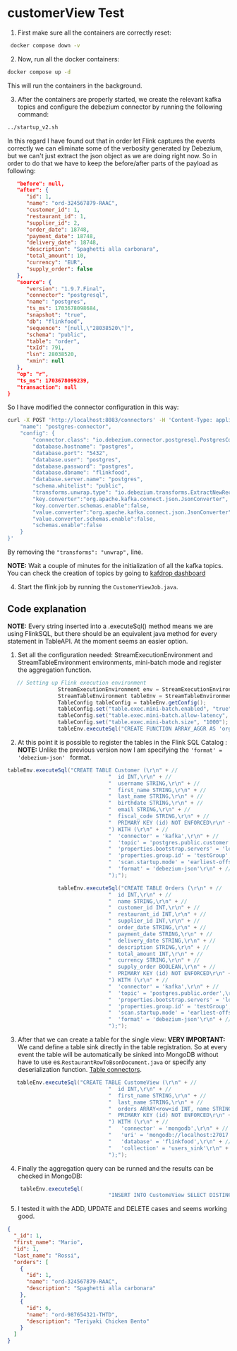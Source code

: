 # customerView Test

1. First make sure all the containers are correctly reset:

```bash
 docker compose down -v
```

2. Now, run all the docker containers:

```bash
docker compose up -d
```

This will run the containers in the background.

3. After the containers are properly started, we create the relevant kafka topics and configure the debezium connector by running the following command:

```bash
../startup_v2.sh
```

In this regard I have found out that in order let Flink captures the events correctly we can eliminate some of the verbosity generated by Debezium, but we can't just extract the json object as we are doing right now. So in order to do that we have to keep the before/after parts of the payload as following:

```json
   "before": null,
   "after": {
      "id": 1,
      "name": "ord-324567879-RAAC",
      "customer_id": 1,
      "restaurant_id": 1,
      "supplier_id": 2,
      "order_date": 18748,
      "payment_date": 18748,
      "delivery_date": 18748,
      "description": "Spaghetti alla carbonara",
      "total_amount": 10,
      "currency": "EUR",
      "supply_order": false
   },
   "source": {
      "version": "1.9.7.Final",
      "connector": "postgresql",
      "name": "postgres",
      "ts_ms": 1703678098684,
      "snapshot": "true",
      "db": "flinkfood",
      "sequence": "[null,\"28038520\"]",
      "schema": "public",
      "table": "order",
      "txId": 791,
      "lsn": 28038520,
      "xmin": null
   },
   "op": "r",
   "ts_ms": 1703678099239,
   "transaction": null
}
```

So I have modified the connector configuration in this way:

```bash
curl -X POST 'http://localhost:8083/connectors' -H 'Content-Type: application/json' -d '{
    "name": "postgres-connector",
    "config": {
        "connector.class": "io.debezium.connector.postgresql.PostgresConnector",
        "database.hostname": "postgres",
        "database.port": "5432",
        "database.user": "postgres",
        "database.password": "postgres",
        "database.dbname": "flinkfood",
        "database.server.name": "postgres",
        "schema.whitelist": "public",
        "transforms.unwrap.type": "io.debezium.transforms.ExtractNewRecordState",
        "key.converter":"org.apache.kafka.connect.json.JsonConverter",
        "key.converter.schemas.enable":false,
        "value.converter":"org.apache.kafka.connect.json.JsonConverter",
        "value.converter.schemas.enable":false,
        "schemas.enable":false
    }
}'

```

By removing the `"transforms": "unwrap",` line.

**NOTE:** Wait a couple of minutes for the initialization of all the kafka topics.
You can check the creation of topics by going to [kafdrop dashboard](http://localhost:9000)

4. Start the flink job by running the `CustomerViewJob.java`.

## Code explanation

**NOTE:** Every string inserted into a .executeSql() method means we are using FlinkSQL, but there should be an equivalent java method for every statement in TableAPI. At the moment seems an easier option.

1. Set all the configuration needed: StreamExecutionEnvironment and StreamTableEnvironment environments, mini-batch mode and register the aggregation function.

```java
   // Setting up Flink execution environment
                StreamExecutionEnvironment env = StreamExecutionEnvironment.getExecutionEnvironment();
                StreamTableEnvironment tableEnv = StreamTableEnvironment.create(env);
                TableConfig tableConfig = tableEnv.getConfig();
                tableConfig.set("table.exec.mini-batch.enabled", "true");
                tableConfig.set("table.exec.mini-batch.allow-latency", "500 ms");
                tableConfig.set("table.exec.mini-batch.size", "1000");
                tableEnv.executeSql("CREATE FUNCTION ARRAY_AGGR AS 'org.flinkfood.flinkjobs.ArrayAggr';");
```

2. At this point it is possible to register the tables in the Flink SQL Catalog :
   **NOTE:** Unlike the previous version now I am specifying the `'format' = 'debezium-json' ` format.

```java
tableEnv.executeSql("CREATE TABLE Customer (\r\n" + //
                                "  id INT,\r\n" + //
                                "  username STRING,\r\n" + //
                                "  first_name STRING,\r\n" + //
                                "  last_name STRING,\r\n" + //
                                "  birthdate STRING,\r\n" + //
                                "  email STRING,\r\n" + //
                                "  fiscal_code STRING,\r\n" + //
                                "  PRIMARY KEY (id) NOT ENFORCED\r\n" + //
                                ") WITH (\r\n" + //
                                "  'connector' = 'kafka',\r\n" + //
                                "  'topic' = 'postgres.public.customer',\r\n" + //
                                "  'properties.bootstrap.servers' = 'localhost:9092',\r\n" + //
                                "  'properties.group.id' = 'testGroup', \r\n" + //
                                "  'scan.startup.mode' = 'earliest-offset',\r\n" + //
                                "  'format' = 'debezium-json'\r\n" + //
                                ");");

                tableEnv.executeSql("CREATE TABLE Orders (\r\n" + //
                                "  id INT,\r\n" + //
                                "  name STRING,\r\n" + //
                                "  customer_id INT,\r\n" + //
                                "  restaurant_id INT,\r\n" + //
                                "  supplier_id INT,\r\n" + //
                                "  order_date STRING,\r\n" + //
                                "  payment_date STRING,\r\n" + //
                                "  delivery_date STRING,\r\n" + //
                                "  description STRING,\r\n" + //
                                "  total_amount INT,\r\n" + //
                                "  currency STRING,\r\n" + //
                                "  supply_order BOOLEAN,\r\n" + //
                                "  PRIMARY KEY (id) NOT ENFORCED\r\n" + //
                                ") WITH (\r\n" + //
                                "  'connector' = 'kafka',\r\n" + //
                                "  'topic' = 'postgres.public.order',\r\n" + //
                                "  'properties.bootstrap.servers' = 'localhost:9092',\r\n" + //
                                "  'properties.group.id' = 'testGroup', \r\n" + //
                                "  'scan.startup.mode' = 'earliest-offset',\r\n" + //
                                "  'format' = 'debezium-json'\r\n" + //
                                ");");

```

3. After that we can create a table for the single view:
   **VERY IMPORTANT:** We cand define a table sink directly in the table registration. So at every event the table will be automatically be sinked into MongoDB without have to use es.`RestaurantRowToBsonDocument.java` or specify any deserialization function. [Table connectors](https://nightlies.apache.org/flink/flink-docs-release-1.18/docs/connectors/table/overview/`).

```java
   tableEnv.executeSql("CREATE TABLE CustomeView (\r\n" + //
                                "  id INT,\r\n" + //
                                "  first_name STRING,\r\n" + //
                                "  last_name STRING,\r\n" + //
                                "  orders ARRAY<row<id INT, name STRING, description STRING>>,\r\n" + //
                                "  PRIMARY KEY (id) NOT ENFORCED\r\n" + //
                                ") WITH (\r\n" + //
                                "   'connector' = 'mongodb',\r\n" + //
                                "   'uri' = 'mongodb://localhost:27017',\r\n" + //
                                "   'database' = 'flinkfood',\r\n" + //
                                "   'collection' = 'users_sink'\r\n" + //
                                ");");
```

4. Finally the aggregation query can be runned and the results can be checked in MongoDB:

```java
    tableEnv.executeSql(
                                "INSERT INTO CustomeView SELECT DISTINCT  c.id,c.first_name,c.last_name,(SELECT ARRAY_AGGR(ROW(o.id,o.name,o.description)) FROM Orders o WHERE o.customer_id = c.id) FROM Customer c;");
```

5. I tested it with the ADD, UPDATE and DELETE cases and seems working good.

```json
{
  "_id": 1,
  "first_name": "Mario",
  "id": 1,
  "last_name": "Rossi",
  "orders": [
    {
      "id": 1,
      "name": "ord-324567879-RAAC",
      "description": "Spaghetti alla carbonara"
    },
    {
      "id": 6,
      "name": "ord-987654321-THTD",
      "description": "Teriyaki Chicken Bento"
    }
  ]
}
```
